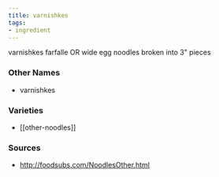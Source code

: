 ```yaml
---
title: varnishkes
tags:
- ingredient
---
```

varnishkes farfalle OR wide egg noodles broken into 3" pieces

### Other Names

* varnishkes

### Varieties

* [[other-noodles]]

### Sources
* http://foodsubs.com/NoodlesOther.html
